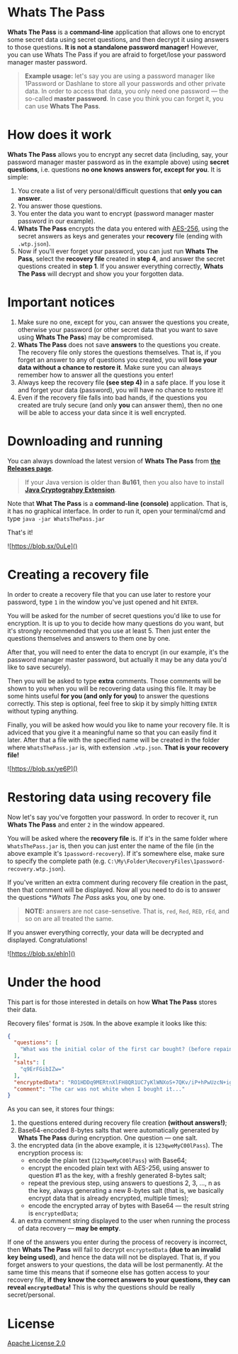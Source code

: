 # Whats The Pass

**Whats The Pass** is a **command-line** application that allows one to encrypt some secret data using secret questions, and then decrypt it using answers to those questions. **It is not a standalone password manager!** However, you can use Whats The Pass if you are afraid to forget/lose your password manager master password.

> **Example usage:** let's say you are using a password manager like 1Password or Dashlane to store all your passwords and other private data. In order to access that data, you only need one password — the so-called **master password**. In case you think you can forget it, you can use **Whats The Pass**.


# How does it work

**Whats The Pass** allows you to encrypt any secret data (including, say, your password manager master password as in the example above) using **secret questions**, i.e. questions **no one knows answers for, except for you**. It is simple:

1. You create a list of very personal/difficult questions that **only you can answer**.
2. You answer those questions.
3. You enter the data you want to encrypt (password manager master password in our example).
4. **Whats The Pass** encrypts the data you entered with [AES-256](https://en.wikipedia.org/wiki/Advanced_Encryption_Standard), using the secret answers as keys and generates your **recovery** file (ending with `.wtp.json`).
5. Now if you'll ever forget your password, you can just run **Whats The Pass**, select the **recovery file** created in **step 4**, and answer the secret questions created in **step 1**. If you answer everything correctly, **Whats The Pass** will decrypt and show you your forgotten data.


# Important notices

1. Make sure no one, except for you, can answer the questions you create, otherwise your password (or other secret data that you want to save using **Whats The Pass**) may be compromised.
2. **Whats The Pass** does not save **answers** to the questions you create. The recovery file only stores the questions themselves. That is, if you forget an answer to any of questions you created, you will **lose your data without a chance to restore it**. Make sure you can always remember how to answer all the questions you enter!
3. Always keep the recovery file **(see step 4)** in a safe place. If you lose it and forget your data (password), you will have no chance to restore it!
4. Even if the recovery file falls into bad hands, if the questions you created are truly secure (and only **you** can answer them), then no one will be able to access your data since it is well encrypted.


# Downloading and running

You can always download the latest version of **Whats The Pass** from **[the Releases page](https://github.com/MeGysssTaa/whats-the-pass/releases)**.

> If your Java version is older than **8u161**, then you also have to install **[Java Cryptograhpy Extension](https://www.oracle.com/java/technologies/javase-jce-all-downloads.html)**.

Note that **What The Pass** is a **command-line (console)** application. That is, it has no graphical interface. In order to run it, open your terminal/cmd and type `java -jar WhatsThePass.jar`

That's it!

![https://blob.sx/0uLe]()


# Creating a recovery file

In order to create a recovery file that you can use later to restore your password, type `1` in the window you've just opened and hit `ENTER`.

You will be asked for the number of secret questions you'd like to use for encryption. It is up to you to decide how many questions do you want, but it's strongly recommended that you use at least 5. Then just enter the questions themselves and answers to them one by one. 

After that, you will need to enter the data to encrypt (in our example, it's the password manager master password, but actually it may be any data you'd like to save securely). 

Then you will be asked to type **extra** comments. Those comments will be shown to you when you will be recovering data using this file. It may be some hints useful **for you (and only for you)** to answer the questions correctly. This step is optional, feel free to skip it by simply hitting `ENTER` without typing anything.
 
Finally, you will be asked how would you like to name your recovery file. It is adviced that you give it a meaningful name so that you can easily find it later. After that a file with the specified name will be created in the folder where `WhatsThePass.jar` is, with extension `.wtp.json`. **That is your recovery file!**

![https://blob.sx/ye6P]()

# Restoring data using recovery file

Now let's say you've forgotten your password. In order to recover it, run **Whats The Pass** and enter `2` in the window appeared.

You will be asked where the **recovery file** is. If it's in the same folder where `WhatsThePass.jar` is, then you can just enter the name of the file (in the above example it's `1password-recovery`). If it's somewhere else, make sure to specify the complete path (e.g. `C:\My\Folder\RecoveryFiles\1password-recovery.wtp.json`).

If you've written an extra comment during recovery file creation in the past, then that comment will be displayed. Now all you need to do is to answer the questions **Whats The Pass* asks you, one by one. 

> **NOTE:** answers are not case-sensetive. That is, `red`, `Red`, `RED`, `rEd`, and so on are all treated the same.

If you answer everything correctly, your data will be decrypted and displayed. Congratulations!

![https://blob.sx/ehln]()


# Under the hood

This part is for those interested in details on how **What The Pass** stores their data. 

Recovery files' format is `JSON`. In the above example it looks like this:

```json
{
  "questions": [
    "What was the initial color of the first car bought? (before repainting)"
  ],
  "salts": [
    "q9ErFGibIZw="
  ],
  "encryptedData": "RO1HDDq9MERtnXlFH8QR1UC7yKlWNXoS+7QKv/iP+hPwUzcN+igoa3t0eguedfh7",
  "comment": "The car was not white when I bought it..."
}
```

As you can see, it stores four things:
1. the questions entered during recovery file creation **(without answers!)**;
2. Base64-encoded 8-bytes salts that were automatically generated by **Whats The Pass** during encryption. One question — one salt.
3. the encrypted data (in the above example, it is `123qweMyC00lPass`). The encryption process is: 
    * encode the plain text (`123qweMyC00lPass`) with Base64;
    * encrypt the encoded plain text with AES-256, using answer to question #1 as the key, with a freshly generated 8-bytes salt;
    * repeat the previous step, using answers to questions 2, 3, ..., n as the key, always generating a new 8-bytes salt (that is, we basically encrypt data that is already encrypted, multiple times);
    * encode the encrypted array of bytes with Base64 — the result string is `encryptedData`;
4. an extra comment string displayed to the user when running the process of data recovery — **may be empty**.

If one of the answers you enter during the process of recovery is incorrect, then **Whats The Pass** will fail to decrypt `encryptedData` **(due to an invalid key being used)**, and hence the data will not be displayed. That is, if you forget answers to your questions, the data will be lost permanently. At the same time this means that if someone else has gotten access to your recovery file, **if they know the correct answers to your questions, they can reveal `encryptedData`!** This is why the questions should be really secret/personal.


# License

[Apache License 2.0](https://github.com/MeGysssTaa/whats-the-pass/blob/master/LICENSE)
